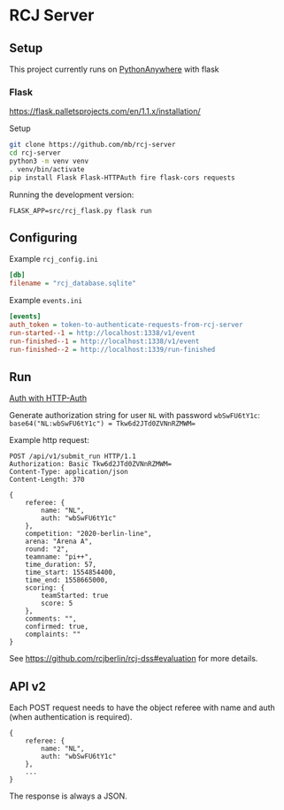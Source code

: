 # RCJ Server

## Setup

This project currently runs on [PythonAnywhere](https://pythonanywhere.com) with flask

### Flask

https://flask.palletsprojects.com/en/1.1.x/installation/

Setup

```bash
git clone https://github.com/mb/rcj-server
cd rcj-server
python3 -m venv venv
. venv/bin/activate
pip install Flask Flask-HTTPAuth fire flask-cors requests
```

Running the development version:

```
FLASK_APP=src/rcj_flask.py flask run
```

## Configuring

Example `rcj_config.ini`

```ini
[db]
filename = "rcj_database.sqlite"
```

Example `events.ini`

```ini
[events]
auth_token = token-to-authenticate-requests-from-rcj-server
run-started--1 = http://localhost:1338/v1/event
run-finished--1 = http://localhost:1338/v1/event
run-finished--2 = http://localhost:1339/run-finished
```

## Run

[Auth with HTTP-Auth](https://de.wikipedia.org/wiki/HTTP-Authentifizierung#Basic_Authentication)

Generate authorization string for user `NL` with password `wbSwFU6tY1c`: `base64("NL:wbSwFU6tY1c") = Tkw6d2JTd0ZVNnRZMWM=`

Example http request:

```
POST /api/v1/submit_run HTTP/1.1
Authorization: Basic Tkw6d2JTd0ZVNnRZMWM=
Content-Type: application/json
Content-Length: 370

{
    referee: {
        name: "NL",
        auth: "wbSwFU6tY1c"
    },
    competition: "2020-berlin-line",
    arena: "Arena A",
    round: "2",
    teamname: "pi++",
    time_duration: 57,
    time_start: 1554854400,
    time_end: 1558665000,
    scoring: {
        teamStarted: true
        score: 5
    },
    comments: "",
    confirmed: true,
    complaints: ""
}
```
See https://github.com/rcjberlin/rcj-dss#evaluation for more details.

## API v2
Each POST request needs to have the object referee with name and auth (when authentication is required).
```
{
    referee: {
        name: "NL",
        auth: "wbSwFU6tY1c"
    },
    ...
}
```

The response is always a JSON.